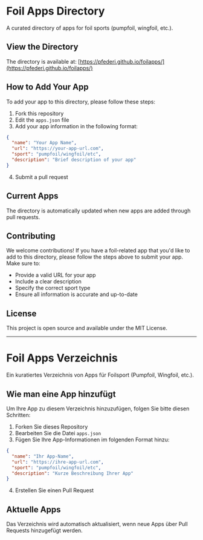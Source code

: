 # Foil Apps Directory

A curated directory of apps for foil sports (pumpfoil, wingfoil, etc.).

## View the Directory

The directory is available at: [https://pfederi.github.io/foilapps/](https://pfederi.github.io/foilapps/)

## How to Add Your App

To add your app to this directory, please follow these steps:

1. Fork this repository
2. Edit the `apps.json` file
3. Add your app information in the following format:
```json
{
  "name": "Your App Name",
  "url": "https://your-app-url.com",
  "sport": "pumpfoil/wingfoil/etc",
  "description": "Brief description of your app"
}
```
4. Submit a pull request

## Current Apps

The directory is automatically updated when new apps are added through pull requests.

## Contributing

We welcome contributions! If you have a foil-related app that you'd like to add to this directory, please follow the steps above to submit your app. Make sure to:

- Provide a valid URL for your app
- Include a clear description
- Specify the correct sport type
- Ensure all information is accurate and up-to-date

## License

This project is open source and available under the MIT License.

---

# Foil Apps Verzeichnis

Ein kuratiertes Verzeichnis von Apps für Foilsport (Pumpfoil, Wingfoil, etc.).

## Wie man eine App hinzufügt

Um Ihre App zu diesem Verzeichnis hinzuzufügen, folgen Sie bitte diesen Schritten:

1. Forken Sie dieses Repository
2. Bearbeiten Sie die Datei `apps.json`
3. Fügen Sie Ihre App-Informationen im folgenden Format hinzu:
```json
{
  "name": "Ihr App-Name",
  "url": "https://ihre-app-url.com",
  "sport": "pumpfoil/wingfoil/etc",
  "description": "Kurze Beschreibung Ihrer App"
}
```
4. Erstellen Sie einen Pull Request

## Aktuelle Apps

Das Verzeichnis wird automatisch aktualisiert, wenn neue Apps über Pull Requests hinzugefügt werden. 